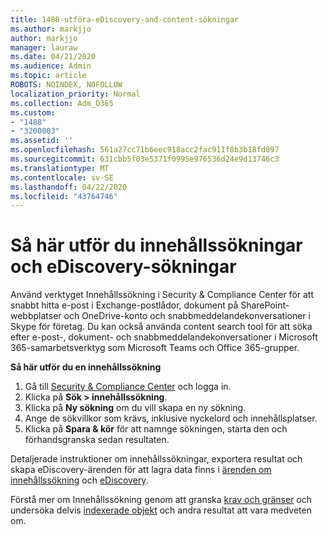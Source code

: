 ```yaml
---
title: 1488-utföra-eDiscovery-and-content-sökningar
ms.author: markjjo
author: markjjo
manager: lauraw
ms.date: 04/21/2020
ms.audience: Admin
ms.topic: article
ROBOTS: NOINDEX, NOFOLLOW
localization_priority: Normal
ms.collection: Adm_O365
ms.custom:
- "1488"
- "3200003"
ms.assetid: ''
ms.openlocfilehash: 561a27cc71b6eec918acc2fac911f8b3b18fd097
ms.sourcegitcommit: 631cbb5f03e5371f0995e976536d24e9d13746c3
ms.translationtype: MT
ms.contentlocale: sv-SE
ms.lasthandoff: 04/22/2020
ms.locfileid: "43764746"
---
```

# <a name="how-to-perform-content-searches-and-ediscovery-searches"></a>Så här utför du innehållssökningar och eDiscovery-sökningar

Använd verktyget Innehållssökning i Security & Compliance Center för att snabbt hitta e-post i Exchange-postlådor, dokument på SharePoint-webbplatser och OneDrive-konto och snabbmeddelandekonversationer i Skype för företag. Du kan också använda content search tool för att söka efter e-post-, dokument- och snabbmeddelandekonversationer i Microsoft 365-samarbetsverktyg som Microsoft Teams och Office 365-grupper.

**Så här utför du en innehållssökning**

1. Gå till [Security & Compliance Center](https://protection.office.com) och logga in.
2. Klicka på **Sök > innehållssökning**.
3. Klicka på **Ny sökning** om du vill skapa en ny sökning.
4. Ange de sökvillkor som krävs, inklusive nyckelord och innehållsplatser.  
5. Klicka på **Spara & kör** för att namnge sökningen, starta den och förhandsgranska sedan resultaten.

Detaljerade instruktioner om innehållssökningar, exportera resultat och skapa eDiscovery-ärenden för att lagra data finns i [ärenden om innehållssökning](https://docs.microsoft.com/office365/securitycompliance/content-search) och [eDiscovery](https://docs.microsoft.com/office365/securitycompliance/ediscovery-cases).

Förstå mer om Innehållssökning genom att granska [krav och gränser](https://docs.microsoft.com/office365/securitycompliance/limits-for-content-search) och undersöka delvis [indexerade objekt](https://docs.microsoft.com/office365/securitycompliance/investigating-partially-indexed-items-in-ediscovery) och andra resultat att vara medveten om.